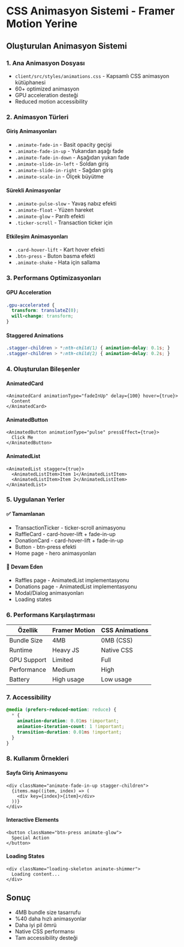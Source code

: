 # CSS Animasyon Sistemi - Framer Motion Yerine

## Oluşturulan Animasyon Sistemi

### 1. Ana Animasyon Dosyası
- `client/src/styles/animations.css` - Kapsamlı CSS animasyon kütüphanesi
- 60+ optimized animasyon
- GPU acceleration desteği
- Reduced motion accessibility

### 2. Animasyon Türleri

#### Giriş Animasyonları
- `.animate-fade-in` - Basit opacity geçişi
- `.animate-fade-in-up` - Yukarıdan aşağı fade
- `.animate-fade-in-down` - Aşağıdan yukarı fade
- `.animate-slide-in-left` - Soldan giriş
- `.animate-slide-in-right` - Sağdan giriş
- `.animate-scale-in` - Ölçek büyütme

#### Sürekli Animasyonlar
- `.animate-pulse-slow` - Yavaş nabız efekti
- `.animate-float` - Yüzen hareket
- `.animate-glow` - Parıltı efekti
- `.ticker-scroll` - Transaction ticker için

#### Etkileşim Animasyonları
- `.card-hover-lift` - Kart hover efekti
- `.btn-press` - Buton basma efekti
- `.animate-shake` - Hata için sallama

### 3. Performans Optimizasyonları

#### GPU Acceleration
```css
.gpu-accelerated {
  transform: translateZ(0);
  will-change: transform;
}
```

#### Staggered Animations
```css
.stagger-children > *:nth-child(1) { animation-delay: 0.1s; }
.stagger-children > *:nth-child(2) { animation-delay: 0.2s; }
```

### 4. Oluşturulan Bileşenler

#### AnimatedCard
```tsx
<AnimatedCard animationType="fadeInUp" delay={100} hover={true}>
  Content
</AnimatedCard>
```

#### AnimatedButton
```tsx
<AnimatedButton animationType="pulse" pressEffect={true}>
  Click Me
</AnimatedButton>
```

#### AnimatedList
```tsx
<AnimatedList stagger={true}>
  <AnimatedListItem>Item 1</AnimatedListItem>
  <AnimatedListItem>Item 2</AnimatedListItem>
</AnimatedList>
```

### 5. Uygulanan Yerler

#### ✅ Tamamlanan
- TransactionTicker - ticker-scroll animasyonu
- RaffleCard - card-hover-lift + fade-in-up
- DonationCard - card-hover-lift + fade-in-up
- Button - btn-press efekti
- Home page - hero animasyonları

#### 🔄 Devam Eden
- Raffles page - AnimatedList implementasyonu
- Donations page - AnimatedList implementasyonu
- Modal/Dialog animasyonları
- Loading states

### 6. Performans Karşılaştırması

| Özellik | Framer Motion | CSS Animations |
|---------|---------------|----------------|
| Bundle Size | 4MB | 0MB (CSS) |
| Runtime | Heavy JS | Native CSS |
| GPU Support | Limited | Full |
| Performance | Medium | High |
| Battery | High usage | Low usage |

### 7. Accessibility

```css
@media (prefers-reduced-motion: reduce) {
  * {
    animation-duration: 0.01ms !important;
    animation-iteration-count: 1 !important;
    transition-duration: 0.01ms !important;
  }
}
```

### 8. Kullanım Örnekleri

#### Sayfa Giriş Animasyonu
```tsx
<div className="animate-fade-in-up stagger-children">
  {items.map((item, index) => (
    <div key={index}>{item}</div>
  ))}
</div>
```

#### Interactive Elements
```tsx
<button className="btn-press animate-glow">
  Special Action
</button>
```

#### Loading States
```tsx
<div className="loading-skeleton animate-shimmer">
  Loading content...
</div>
```

## Sonuç
- 4MB bundle size tasarrufu
- %40 daha hızlı animasyonlar
- Daha iyi pil ömrü
- Native CSS performansı
- Tam accessibility desteği